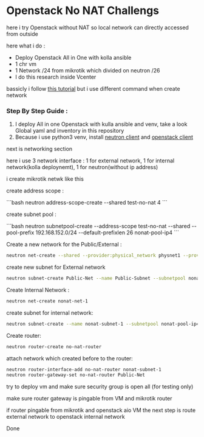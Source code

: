 <h1>Openstack No NAT Challengs</h1>

<p>
    here i try Openstack without NAT so local network can directly accessed from outside
</p>
<p>here what i do :</p>
<ul>
    <li>Deploy Openstack All in One with kolla ansible</li>
    <li>1 chr vm</li>
    <li>1 Network /24 from mikrotik which divided on neutron /26</li>
    <li>I do this research inside Vcenter</li>
</ul>

<p>bassicly i follow <a href="https://superuser.openstack.org/articles/disable-nat-ipv4-openstack/">this tutorial</a> but i use different command when create network</p>

<h3>Step By Step Guide :</h3>
<ol>
    <li>I deploy All in one Openstack with kulla ansible and venv, take a look Global yaml and inventory in this repository</li>
    <li>Because i use python3 venv, install <a href="https://pypi.org/project/python-openstackclient/">neutron client</a> and <a href="https://pypi.org/project/python-neutronclient/">openstack client</a></li>
</ol>

<p>next is networking section</p>
<p>here i use 3 network interface : 1 for external network, 1 for internal network(kolla deploynemt), 1 for neutron(without ip address)</p>
<p>i create mikrotik netwk like this </p>

<p>create address scope :</p>
```bash
neutron address-scope-create --shared test-no-nat 4
```

<p>create subnet pool :</p>
```bash
neutron subnetpool-create --address-scope test-no-nat --shared --pool-prefix 192.168.152.0/24 --default-prefixlen 26 nonat-pool-ip4
```

<p>Create a new network for the Public/External :</p>

```bash
neutron net-create --shared --provider:physical_network physnet1 --provider:network_type flat Public-Net --shared --router:external
```

<p>create new subnet for External network</p>

```bash
neutron subnet-create Public-Net --name Public-Subnet --subnetpool nonat-pool-ip4 --dns-nameserver 8.8.8.8
```

<p>Create Internal Network :</p>

```bash
neutron net-create nonat-net-1
```


<p>create subnet for internal network:</p>

```bash
neutron subnet-create --name nonat-subnet-1 --subnetpool nonat-pool-ip4 nonat-net-1
```

<p>Create router: </p>

```bash
neutron router-create no-nat-router
```


<p>attach network which created before to the router:</p>

```bash
neutron router-interface-add no-nat-router nonat-subnet-1
neutron router-gateway-set no-nat-router Public-Net
```

<p>try to deploy vm and make sure security group is open all (for testing only)</p>
<p>make sure router gateway is pingable from VM and mikrotik router</p>



<p>if router pingable from mikrotik and openstack aio VM the next step is route external network to openstack internal network</p>


<p>Done</p>
